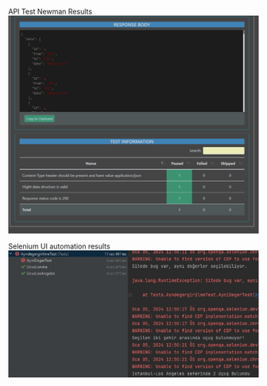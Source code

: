 API Test Newman Results
![GitHub Logo](https://github.com/daarksidde/AmadeusProject/blob/main/Ekran%20g%C3%B6r%C3%BCnt%C3%BCs%C3%BC%202024-01-05%20124757.png)






Selenium UI automation results
![GitHub Logo](https://github.com/daarksidde/AmadeusProject/blob/main/Ekran%20g%C3%B6r%C3%BCnt%C3%BCs%C3%BC%202024-01-05%20125102.png)



